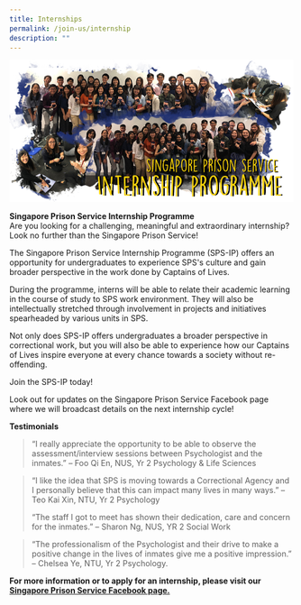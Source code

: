 ```yaml
---
title: Internships
permalink: /join-us/internship
description: ""
---
```

![Alt text for image on Isomer site](/images/internship-banner.png)

**Singapore Prison Service Internship Programme**<br>
Are you looking for a challenging, meaningful and extraordinary internship? Look no further than the Singapore Prison Service!

The Singapore Prison Service Internship Programme (SPS-IP) offers an opportunity for undergraduates to experience SPS's culture and gain broader perspective in the work done by Captains of Lives.

During the programme, interns will be able to relate their academic learning in the course of study to SPS work environment. They will also be intellectually stretched through involvement in projects and initiatives spearheaded by various units in SPS.

Not only does SPS-IP offers undergraduates a broader perspective in correctional work, but you will also be able to experience how our Captains of Lives inspire everyone at every chance towards a society without re-offending.

Join the SPS-IP today!

Look out for updates on the Singapore Prison Service Facebook page where we will broadcast details on the next internship cycle!

**Testimonials**<br>
> “I really appreciate the opportunity to be able to observe the assessment/interview sessions between Psychologist and the inmates.”
> – Foo Qi En, NUS, Yr 2 Psychology & Life Sciences

> “I like the idea that SPS is moving towards a Correctional Agency and I personally believe that this can impact many lives in many ways.”
> – Teo Kai Xin, NTU, Yr 2 Psychology
> 
> “The staff I got to meet has shown their dedication, care and concern for the inmates.”
> – Sharon Ng, NUS, YR 2 Social Work

> “The professionalism of the Psychologist and their drive to make a positive change in the lives of inmates give me a positive impression.”
> – Chelsea Ye, NTU, Yr 2 Psychology.

**For more information or to apply for an internship, please visit our [Singapore Prison Service Facebook page.](https://www.facebook.com/SingaporePrisonService)**